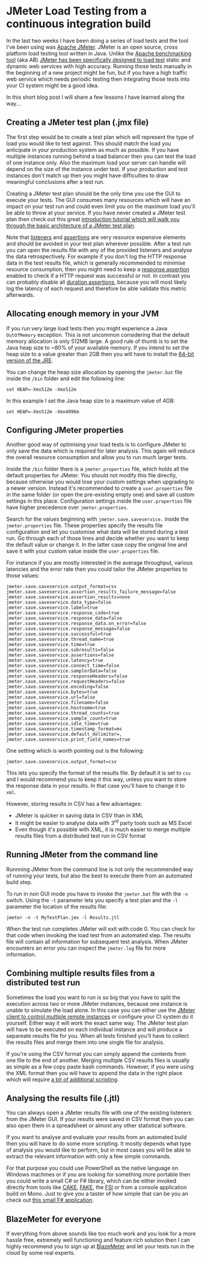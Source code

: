﻿<!--
    Tags: jmeter load-testing
-->

# JMeter Load Testing from a continuous integration build

In the last two weeks I have been doing a series of load tests and the tool I've been using was [Apache JMeter](http://jmeter.apache.org/). JMeter is an open source, cross platform load testing tool written in Java. Unlike the [Apache benchmarking tool](https://httpd.apache.org/docs/2.4/programs/ab.html) (aka AB) [JMeter has been specifically designed to load test](http://stackoverflow.com/a/10264501/1693158) static and dynamic web services with high accuracy. Running those tests manually in the beginning of a new project might be fun, but if you have a high traffic web service which needs periodic testing then integrating those tests into your CI system might be a good idea.

In this short blog post I will share a few lessons I have learned along the way...

## Creating a JMeter test plan (.jmx file)

The first step would be to create a test plan which will represent the type of load you would like to test against. This should match the load you anticipate in your production system as much as possible. If you have multiple instances running behind a load balancer then you can test the load of one instance only. Also the maximum load your server can handle will depend on the size of the instance under test. If your production and test instances don't match up then you might have difficulties to draw meaningful conclusions after a test run.

Creating a JMeter test plan should be the only time you use the GUI to execute your tests. The GUI consumes many resources which will have an impact on your test run and could even limit you on the maximum load you'll be able to throw at your service. If you have never created a JMeter test plan then check out this great [introduction tutorial which will walk you through the basic architecture of a JMeter test plan](http://jmeter.apache.org/usermanual/build-web-test-plan.html).

Note that [listeners](http://jmeter.apache.org/usermanual/component_reference.html#listeners) and [assertions](http://jmeter.apache.org/usermanual/component_reference.html#assertions) are very resource expensive elements and should be avoided in your test plan wherever possible. After a test run you can open the results file with any of the provided listeners and analyse the data retrospectively. For example if you don't log the HTTP response data in the test results file, which is generally recommended to minimise resource consumption, then you might need to keep a [response assertion](http://jmeter.apache.org/usermanual/component_reference.html#Response_Assertion) enabled to check if a HTTP request was successful or not. In contrast you can probably disable all [duration assertions](http://jmeter.apache.org/usermanual/component_reference.html#Duration_Assertion), because you will most likely log the latency of each request and therefore be able validate this metric afterwards.

## Allocating enough memory in your JVM

If you run very large load tests then you might experience a Java `OutOfMemory` exception. This is not uncommon considering that the default memory allocation is only 512MB large. A good rule of thumb is to set the Java heap size to ~80% of your available memory. If you intend to set the heap size to a value greater than 2GB then you will have to install the [64-bit version of the JRE](http://www.oracle.com/technetwork/java/javase/downloads/jre8-downloads-2133155.html).

You can change the heap size allocation by opening the `jmeter.bat` file inside the `/bin` folder and edit the following line:

<pre><code>set HEAP=-Xms512m -Xmx512m</code></pre>

In this example I set the Java heap size to a maximum value of 4GB:

<pre><code>set HEAP=-Xms512m -Xmx4096m</code></pre>

## Configuring JMeter properties

Another good way of optimising your load tests is to configure JMeter to only save the data which is required for later analysis. This again will reduce the overall resource consumption and allow you to run much larger tests.

Inside the `/bin` folder there is a `jmeter.properties` file, which holds all the default properties for JMeter. You should not modify this file directly, because otherwise you would lose your custom settings when upgrading to a newer version. Instead it's recommended to create a `user.properties` file in the same folder (or open the pre-existing empty one) and save all custom settings in this place. Configuration settings inside the `user.properties` file have higher precedence over `jmeter.properties`.

Search for the values beginning with `jmeter.save.saveservice.` inside the `jmeter.properties` file. These properties specify the results file configuration and let you customise what data will be stored during a test run. Go through each of those lines and decide whether you want to keep the default value or change it. In the latter case copy the original line and save it with your custom value inside the `user.properties` file.

For instance if you are mostly interested in the average throughput, various latencies and the error rate then you could tailor the JMeter properties to those values:

<pre><code>jmeter.save.saveservice.output_format=csv
jmeter.save.saveservice.assertion_results_failure_message=false
jmeter.save.saveservice.assertion_results=none
jmeter.save.saveservice.data_type=false
jmeter.save.saveservice.label=true
jmeter.save.saveservice.response_code=true
jmeter.save.saveservice.response_data=false
jmeter.save.saveservice.response_data.on_error=false
jmeter.save.saveservice.response_message=false
jmeter.save.saveservice.successful=true
jmeter.save.saveservice.thread_name=true
jmeter.save.saveservice.time=true
jmeter.save.saveservice.subresults=false
jmeter.save.saveservice.assertions=false
jmeter.save.saveservice.latency=true
jmeter.save.saveservice.connect_time=false
jmeter.save.saveservice.samplerData=false
jmeter.save.saveservice.responseHeaders=false
jmeter.save.saveservice.requestHeaders=false
jmeter.save.saveservice.encoding=false
jmeter.save.saveservice.bytes=true
jmeter.save.saveservice.url=false
jmeter.save.saveservice.filename=false
jmeter.save.saveservice.hostname=true
jmeter.save.saveservice.thread_counts=true
jmeter.save.saveservice.sample_count=true
jmeter.save.saveservice.idle_time=true
jmeter.save.saveservice.timestamp_format=ms
jmeter.save.saveservice.default_delimiter=,
jmeter.save.saveservice.print_field_names=true</code></pre>

One setting which is worth pointing out is the following:

<pre><code>jmeter.save.saveservice.output_format=csv</code></pre>

This lets you specify the format of the results file. By default it is set to `csv` and I would recommend you to keep it this way, unless you want to store the response data in your results. In that case you'll have to change it to `xml`.

However, storing results in CSV has a few advantages:

- JMeter is quicker in saving data in CSV than in XML
- It might be easier to analyse data with 3<sup>rd</sup> party tools such as MS Excel
- Even though it's possible with XML, it is much easier to merge multiple results files from a distributed test run in CSV format

## Running JMeter from the command line

Runnning JMeter from the command line is not only the recommended way of running your tests, but also the best to execute them from an automated build step.

To run in non GUI mode you have to invoke the `jmeter.bat` file with the `-n` switch. Using the `-t` parameter lets you specify a test plan and the `-l` parameter the location of the results file:

<pre><code>jmeter -n -t MyTestPlan.jmx -l Results.jtl</code></pre>

When the test run completes JMeter will exit with code 0. You can check for that code when invoking the load test from an automated step. The results file will contain all information for subsequent test analysis. When JMeter encounters an error you can inspect the `jmeter.log` file for more information.

## Combining multiple results files from a distributed test run

Sometimes the load you want to run is so big that you have to split the execution across two or more JMeter instances, because one instance is unable to simulate the load alone. In this case you can either use the [JMeter client to control multiple remote instances](http://jmeter.apache.org/usermanual/remote-test.html) or configure your CI system do it yourself. Either way it will work the exact same way. The JMeter test plan will have to be executed on each individual instance and will produce a separeate results file for you. When all tests finished you'll have to collect the results files and merge them into one single file for analysis.

If you're using the CSV format you can simply append the contents from one file to the end of another. Merging multiple CSV results files is usually as simple as a few copy paste bash commands. However, if you were using the XML format then you will have to append the data in the right place which will require [a bit of additional scripting](http://stackoverflow.com/a/35783873/1693158).

## Analysing the results file (.jtl)

You can always open a JMeter results file with one of the existing listeners from the JMeter GUI. If your results were saved in CSV format then you can also open them in a spreadsheet or almost any other statistical software.

If you want to analyse and evaluate your results from an automated build then you will have to do some more scripting. It mostly depends what type of analysis you would like to perform, but in most cases you will be able to extract the relevant information with only a few simple commands.

For that purpose you could use PowerShell as the native language on Windows machines or if you are looking for something more portable then you could write a small C# or F# library, which can be either invoked directly from tools like [CAKE](http://cakebuild.net/), [FAKE](http://fsharp.github.io/FAKE/), the [FSI](https://msdn.microsoft.com/en-us/visualfsharpdocs/conceptual/fsharp-interactive-%5Bfsi.exe%5D-reference) or from a console application build on Mono. Just to give you a taster of how simple that can be you an check out [this small F# application](https://github.com/dustinmoris/JMeterResultsAnalyser).

## BlazeMeter for everyone

If everything from above sounds like too much work and you look for a more hassle free, extremely well functioning and feature rich solution then I can highly recommend you to sign up at [BlazeMeter](https://www.blazemeter.com/) and let your tests run in the cloud by some real experts.